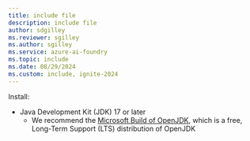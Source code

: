 ```yaml
---
title: include file
description: include file
author: sdgilley
ms.reviewer: sgilley
ms.author: sgilley
ms.service: azure-ai-foundry
ms.topic: include
ms.date: 08/29/2024
ms.custom: include, ignite-2024
---
```



Install:

- Java Development Kit (JDK) 17 or later
    - We recommend the [Microsoft Build of OpenJDK](/java/openjdk/download), which is a free, Long-Term Support (LTS) distribution of OpenJDK
